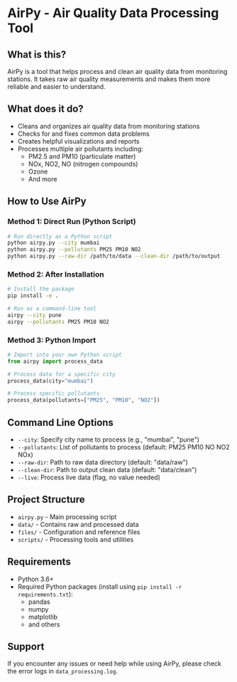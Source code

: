 # AirPy - Air Quality Data Processing Tool

## What is this?
AirPy is a tool that helps process and clean air quality data from monitoring stations. It takes raw air quality measurements and makes them more reliable and easier to understand.

## What does it do?
- Cleans and organizes air quality data from monitoring stations
- Checks for and fixes common data problems
- Creates helpful visualizations and reports
- Processes multiple air pollutants including:
  - PM2.5 and PM10 (particulate matter)
  - NOx, NO2, NO (nitrogen compounds)
  - Ozone
  - And more

## How to Use AirPy

### Method 1: Direct Run (Python Script)
```bash
# Run directly as a Python script
python airpy.py --city mumbai
python airpy.py --pollutants PM25 PM10 NO2
python airpy.py --raw-dir /path/to/data --clean-dir /path/to/output
```

### Method 2: After Installation
```bash
# Install the package
pip install -e .

# Run as a command-line tool
airpy --city pune
airpy --pollutants PM25 PM10 NO2
```

### Method 3: Python Import
```python
# Import into your own Python script
from airpy import process_data

# Process data for a specific city
process_data(city="mumbai")

# Process specific pollutants
process_data(pollutants=["PM25", "PM10", "NO2"])
```

## Command Line Options
- `--city`: Specify city name to process (e.g., "mumbai", "pune")
- `--pollutants`: List of pollutants to process (default: PM25 PM10 NO NO2 NOx)
- `--raw-dir`: Path to raw data directory (default: "data/raw")
- `--clean-dir`: Path to output clean data (default: "data/clean")
- `--live`: Process live data (flag, no value needed)

## Project Structure
- `airpy.py` - Main processing script
- `data/` - Contains raw and processed data
- `files/` - Configuration and reference files
- `scripts/` - Processing tools and utilities

## Requirements
- Python 3.6+
- Required Python packages (install using `pip install -r requirements.txt`):
  - pandas
  - numpy
  - matplotlib
  - and others

## Support
If you encounter any issues or need help while using AirPy, please check the error logs in `data_processing.log`. 